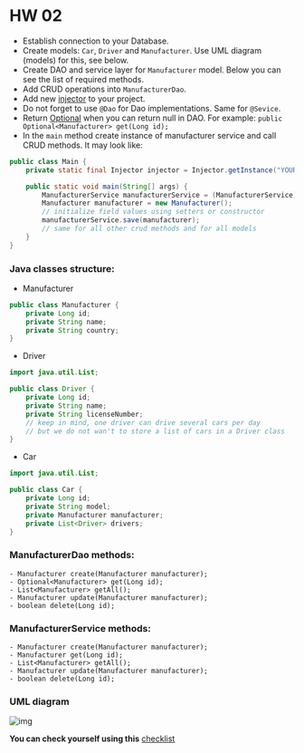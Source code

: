 # HW 02

- Establish connection to your Database.
- Create models: `Car`, `Driver` and `Manufacturer`. Use UML diagram (models) for this, see below.
- Create DAO and service layer for `Manufacturer` model. Below you can see the list of required methods.
- Add CRUD operations into `ManufacturerDao`.
- Add new [injector](../content/new-injector.md) to your project.
- Do not forget to use `@Dao` for Dao implementations. Same for `@Sevice`.
- Return [Optional](https://docs.oracle.com/javase/8/docs/api/java/util/Optional.html) when you can return null in DAO.
  For example: ```public Optional<Manufacturer> get(Long id);```
- In the `main` method create instance of manufacturer service and call CRUD methods. It may look like:
```java
public class Main {
    private static final Injector injector = Injector.getInstance("YOUR_PACKAGE");

    public static void main(String[] args) {
        ManufacturerService manufacturerService = (ManufacturerService) injector.getInstance(ManufacturerService.class);
        Manufacturer manufacturer = new Manufacturer();
        // initialize field values using setters or constructor
        manufacturerService.save(manufacturer);
        // same for all other crud methods and for all models
    }
}
```

### Java classes structure:
- Manufacturer
```java
public class Manufacturer {
    private Long id;
    private String name;
    private String country;
}
```

- Driver

```java
import java.util.List;

public class Driver {
    private Long id;
    private String name;
    private String licenseNumber;
    // keep in mind, one driver can drive several cars per day
    // but we do not wan't to store a list of cars in a Driver class
}
```

- Car

```java
import java.util.List;

public class Car {
    private Long id;
    private String model;
    private Manufacturer manufacturer;
    private List<Driver> drivers;
}
```

### ManufacturerDao methods:
    - Manufacturer create(Manufacturer manufacturer);
    - Optional<Manufacturer> get(Long id);
    - List<Manufacturer> getAll();
    - Manufacturer update(Manufacturer manufacturer);
    - boolean delete(Long id);

### ManufacturerService methods:
    - Manufacturer create(Manufacturer manufacturer);
    - Manufacturer get(Long id);
    - List<Manufacturer> getAll();
    - Manufacturer update(Manufacturer manufacturer);
    - boolean delete(Long id);

### UML diagram

![img](https://mate-academy.github.io/jv-program-fulltime/02_jdbc/content/taxi_models_diagram.jpg)

__You can check yourself using this__ [checklist](https://mate-academy.github.io/jv-program-common-mistakes/java-JDBC/jdbc-intro/JDBC-intro_checklist.html)
